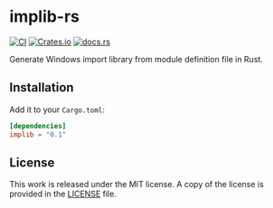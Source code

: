 # implib-rs

[![CI](https://github.com/messense/implib-rs/workflows/CI/badge.svg)](https://github.com/messense/implib-rs/actions?query=workflow%3ACI)
[![Crates.io](https://img.shields.io/crates/v/implib.svg)](https://crates.io/crates/implib)
[![docs.rs](https://docs.rs/implib/badge.svg)](https://docs.rs/implib/)

Generate Windows import library from module definition file in Rust.

## Installation

Add it to your `Cargo.toml`:

```toml
[dependencies]
implib = "0.1"
```

## License

This work is released under the MIT license. A copy of the license is provided in the [LICENSE](./LICENSE) file.
